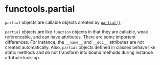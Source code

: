 # functools.partial

`partial` objects are callable objects created by [`partial()`](/modules/functools/partial.md).

`partial` objects are like `function` objects in that they are callable, weak referencable, and can have attributes. There are some important differences. For instance, the `__name__` and `__doc__` attributes are not created automatically. Also, `partial` objects defined in classes behave like static methods and do not transform into bound methods during instance attribute look-up.